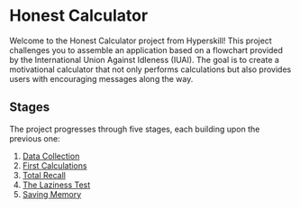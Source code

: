 # Honest Calculator

Welcome to the Honest Calculator project from Hyperskill! This project challenges you to assemble an application based on a flowchart provided by the International Union Against Idleness (IUAI). The goal is to create a motivational calculator that not only performs calculations but also provides users with encouraging messages along the way.



## Stages

The project progresses through five stages, each building upon the previous one:

1. [Data Collection](https://hyperskill.org/projects/208/stages/1039/implement)
2. [First Calculations](https://hyperskill.org/projects/208/stages/1040/implement)
3. [Total Recall](https://hyperskill.org/projects/208/stages/1041/implement)
4. [The Laziness Test](https://hyperskill.org/projects/208/stages/1042/implement)
5. [Saving Memory](https://hyperskill.org/projects/208/stages/1043/implement)



